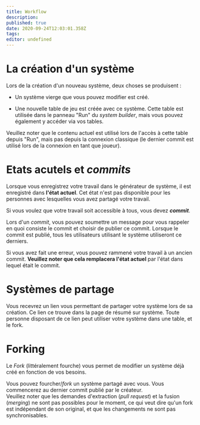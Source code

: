 ```yaml
---
title: Workflow
description: 
published: true
date: 2020-09-24T12:03:01.358Z
tags: 
editor: undefined
---
```


# La création d'un système

Lors de la création d'un nouveau système, deux choses se produisent :

* Un système vierge que vous pouvez modifier est créé.

* Une nouvelle table de jeu est créée avec ce système. Cette table est utilisée dans le panneau "Run" du *system builder*, mais vous pouvez également y accéder via vos tables.

Veuillez noter que le contenu actuel est utilisé lors de l'accès à cette table depuis "Run", mais pas depuis la connexion classique (le dernier commit est utilisé lors de la connexion en tant que joueur).

# Etats acutels et _commits_

Lorsque vous enregistrez votre travail dans le générateur de système, il est enregistré dans **l'état actuel**. Cet état n'est pas disponible pour les personnes avec lesquelles vous avez partagé votre travail.

Si vous voulez que votre travail soit accessible à tous, vous devez **_commit_**.

Lors d'un *commit*, vous pouvez soumettre un message pour vous rappeler en quoi consiste le commit et choisir de publier ce commit. Lorsque le commit est publié, tous les utilisateurs utilisant le système utiliseront ce derniers.

Si vous avez fait une erreur, vous pouvez rammené votre travail à un ancien commit. **Veuillez noter que cela remplacera l'état actuel** par l'état dans lequel était le commit.

# Systèmes de partage

Vous recevrez un lien vous permettant de partager votre système lors de sa création. Ce lien ce trouve dans la page de résumé sur système. Toute personne disposant de ce lien peut utiliser votre système dans une table, et le fork.

# Forking

Le *Fork* (littéralement fourche) vous permet de modifier un système déjà créé en fonction de vos besoins.

Vous pouvez fourcher/*fork* un système partagé avec vous. Vous commencerez au dernier commit publié par le créateur.  
Veuillez noter que les demandes d'extraction (*pull request*) et la fusion (*merging*) ne sont pas possibles pour le moment, ce qui veut dire qu'un fork est indépendant de son original, et que les changements ne sont pas synchronisables.
